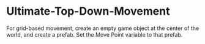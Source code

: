 # Ultimate-Top-Down-Movement

For grid-based movement, create an empty game object at the center of the world, and create a prefab. Set the Move Point variable to that prefab.
